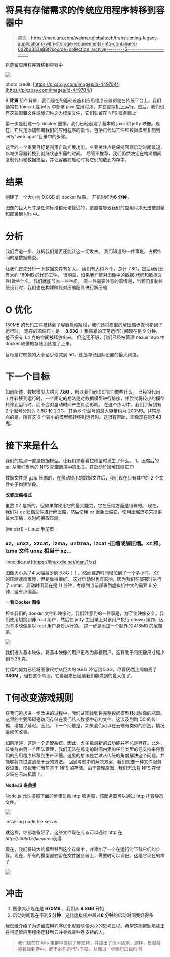 # 将具有存储需求的传统应用程序转移到容器中

> 原文：<https://medium.com/walmartglobaltech/transitioning-legacy-applications-with-storage-requirements-into-containers-6d2bd333e88f?source=collection_archive---------5----------------------->

将遗留应用程序转移到容器中

![](img/c77737c4323f53209bf54cc56662c0be.png)

photo credit: [https://pixabay.com/images/id-449784/](https://pixabay.com/images/id-449784/)

B **背景**
给个背景，我们现在的基础设施和应用程序设置都是在传统平台上。我们通常在 tomcat 或 jetty 中部署 java 应用程序，并在虚拟机上运行。然后，我们也有这些配置文件或我们称之为模型文件，它们驻留在 NFS 服务器上

第一步是创建一个 docker 图像。我们已经创建了基本的 java 和 jetty 映像。现在，它只是添加部署我们的应用程序的指令，包括将代码工件和数据模型复制到 jetty“web apps”目录中的步骤。

这里的一个重要目标是利用自动扩展功能。主要关注点是保持容器启动时间最短，以减少容器转换到就绪状态所需的时间。
尽管不推荐，我们仍然决定在构建期间复制代码和数据模型，并让容器在启动时将它们加载到内存中。

# **结果**

创建了一个大小为 9.8GB 的 docker 映像。
开机时间为**8 分钟**。

图像的巨大尺寸是任何标准都无法接受的，这直接导致我们的应用程序无法被封装和部署到 k8s 中。

# 分析

我们后退一步，分析我们是否还能让这一切发生。
我们知道的一件事是，占据空间的是数据模型。

让我们首先分析一下数据文件有多大。
我们有大约 8 个，总计 7.8G，然后我们还有大约 180MB 的代码工件。
很明显，如果我们能对图像中的数据(代码和数据文件)做些什么，我们就能节省一些空间。
另一件需要注意的事情是，当我们复制传统设计时，我们也在构建阶段对压缩配置进行解压缩

# O 优化

180MB 的代码工件被移到了容器启动阶段，我们还将模型的解压缩步骤也移到了运行时。
现在的图像尺寸是， **8.63G** ！集装箱的正常运行时间现在是 9 分钟。差不多有 1.4 克的空间被释放出来。
但这还不够，我们已经被管理 nexus repo 中 docker 映像的存储团队拉了上来。

目标是将映像的大小至少缩减到 5G，这是存储团队设置的最大阈值。

# **下一个目标**

如前所述，数据模型大约为 **7.8G** ，所以我们必须对它们做些什么。
已经将代码工件转移到运行时，一个固定的想法是对数据模型进行排序，并尝试将较小的模型转移到运行时，而不会对启动时间产生负面影响。
在这个练习中，我们了解到有 2 个型号分别为 3.8G 和 2.2G，其余 6 个型号的最大容量约为 200MB。非常高兴的是，所有这 6 个较小的模型都转移到运行时。这很有帮助，图像现在是**7.43 克**。

# **接下来是什么**

我们的焦点一直是数据模型。让我们来看看拉模型时发生了什么。
1。压缩后的 tar 从我们当地的 NFS 配置商店中取出
2。在启动阶段解压缩它们

数据文件是 gzip 压缩的，在移动较小的数据文件后，我们现在只有其中的 2 个文件处于构建阶段。

**改变压缩格式**

虽然 XZ 是新的，但如果你使用它的最大能力，它在压缩方面是很棒的。
现在，我们对 gz 归档文件进行解压缩，然后使用 xz 重新压缩它，使用压缩选项来提供最大压缩，以时间换取压缩。

 [## xz(1) - Linux 手册页

### xz，unxz，xzcat，lzma，unlzma，lzcat -压缩或解压缩。xz 和。lzma 文件 unxz 相当于 xz…

linux.die.net](https://linux.die.net/man/1/xz) 

图像大小从 7.4 大幅减少到 5.8G！！。然而建造时间增加到了一个多小时。XZ 的压缩速度很慢，但是做得很好。
这对启动时也有影响，因为我们在部署时进行了 untar。启动时间现在是 11 分钟，考虑到当前部署到虚拟机中大约需要 9 分钟，这有点偏高。

**一看 Docker 图像**

检查我们的 docker 文件和映像时，我们注意到的一件事是，为了使映像安全，我们使用切换到非 root 用户，然后在 jetty 主目录上对该用户执行 chown 操作，因为基本映像是以 root 用户身份运行的。
这一步是添加一个额外的 418MB 的层覆盖。

![](img/56326ad76135eaa0b90252de5e8bad2c.png)

我们进入基本映像，将基本映像的用户更改为非根用户。这有助于将图像尺寸缩小到 5.38 克。

持续的努力已经将图像尺寸从巨大的 9.8G 降低到 5.3G。尽管仍然比阈值高了 **340M** ，但在这个阶段，它看起来已经是我们能做到的最大值了。

# T何改变游戏规则

在我们追求进一步改进的过程中，我们试图找到将完整数据模型移出映像的瓶颈。这里的主要障碍是访问存储在我们私人数据中心的文件。这涉及到跨 DC 的传输，增加了延迟。因此，下一个问题是，如果我们可以在云端有类似的东西，情况会如何改善。

如前所述，这是一个遗留系统。因此，大多数最新的云功能并不总是存在。此外，该集群由另一个团队管理，我们无法在规定的时间内添加任何类型的卷支持来将我们的应用程序转移到生产环境。这里的想法是尝试从传统的角度解决这个问题，并能够将其过渡到基于云的方法。
回到考虑中的解决方案，我们想要一种文件服务器设置，模拟我们当前基于 NFS 的存储。由于管理原因，我们无法将 NFS 存储安装在云端机器上。

**NodeJS 来救援**

Node.js 允许按照下面的步骤启动 http 服务器，该服务器可以通过 http 托管静态文件。

![](img/585faa896e3864a6ccb4cb583d144cd9.png)

installing node file server

就这样，你都准备好了。这些文件现在应该可以通过 http 在*http://<server _ hostname>:5050>/filename*获得

现在，我们将较大的模型移到这个存储中，并添加了一个在运行时下载它们的步骤。现在，所有的模型都驻留在文件服务器上，需要时可以调出。这是它现在的样子

![](img/003474510a2f63f382c7bf7898e6e2bc.png)

# **冲击**

1.  图像大小现在是 **670MB** ，我们从 **9.8GB** 开始
2.  启动时间现在不到**5 分钟**，这比虚拟机中超过**8 分钟**的启动时间要好得多

我已经介绍了为遗留应用程序优化容器映像大小的思考过程。希望这能帮助那些正在将遗留应用程序迁移到云并寻找某种卷支持的人。

> 我们现在在 k8s 集群中提供了卷支持，并提出了访问请求。这样，模型将被移动到卷中，而不必在运行时下载。从而进一步缩短启动时间